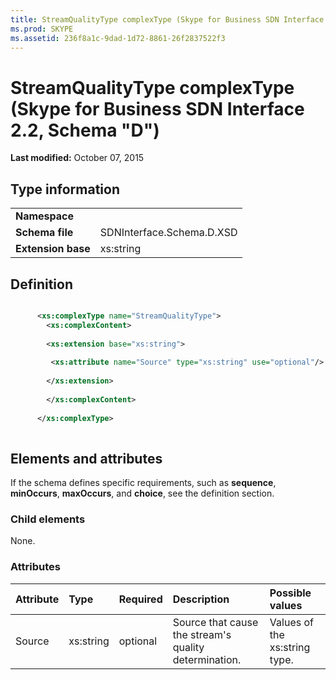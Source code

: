 ```yaml
---
title: StreamQualityType complexType (Skype for Business SDN Interface 2.2, Schema "D")
ms.prod: SKYPE
ms.assetid: 236f8a1c-9dad-1d72-8861-26f2837522f3
---
```



# StreamQualityType complexType (Skype for Business SDN Interface 2.2, Schema "D")

 **Last modified:** October 07, 2015
  
    
    


## Type information


|||
|:-----|:-----|
|**Namespace**||
|**Schema file**|SDNInterface.Schema.D.XSD |
|**Extension base**|xs:string |
   

## Definition


```XML

      <xs:complexType name="StreamQualityType">
        <xs:complexContent>
 
        <xs:extension base="xs:string">
      
         <xs:attribute name="Source" type="xs:string" use="optional"/>
  
        </xs:extension>
 
        </xs:complexContent>
 
      </xs:complexType>
      
```


## Elements and attributes

If the schema defines specific requirements, such as **sequence**, **minOccurs**, **maxOccurs**, and **choice**, see the definition section. 
  
    
    

### Child elements

None. 
  
    
    

### Attributes



|**Attribute**|**Type**|**Required**|**Description**|**Possible values**|
|:-----|:-----|:-----|:-----|:-----|
|Source |xs:string |optional |Source that cause the stream's quality determination. |Values of the xs:string type. |
   

